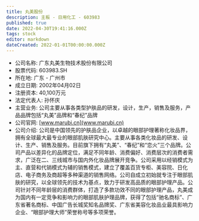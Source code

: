 ```yaml
---
title: 丸美股份
description: 主板 - 日用化工 - 603983
published: true
date: 2022-04-30T19:41:16.000Z
tags: stock
editor: markdown
dateCreated: 2022-01-01T00:00:00.000Z
---
```


- 公司名称: 广东丸美生物技术股份有限公司
- 股票代码: 603983.SH
- 所在地: 广东 - 广州市
- 成立日期: 2002年04月02日
- 注册资本: 40,100万元
- 法定代表人: 孙怀庆
- 主营业务: 公司主要从事各类型护肤品的研发，设计，生产，销售及服务，产品品牌包括“丸美”品牌和“春纪”品牌
- 公司官网: [www.marubi.cn](www.marubi.cn)
- 公司介绍: 公司是中国领先的护肤品企业，以卓越的眼部护理著称化妆品界，拥有全球最大最专业的眼部肌肤研究中心。主要从事各类化妆品的研发、设计、生产、销售及服务。目前旗下拥有“丸美”、“春纪”和“恋火”三个品牌。公司产品以差异化的品牌定位，满足不同年龄、消费偏好、消费层次的消费者需求，广泛在二、三线城市与国内外化妆品牌展开竞争。公司采用以经销模式为主、直营和代销模式为辅的销售模式，建立了覆盖百货专柜、美容院、日化店、电子商务及商超等多种渠道的销售网络。公司自成立初始就专注于眼部肌肤的研究，以全球领先的技术为基点，致力于研发高品质的眼部护理产品。公司针对不同年龄层的消费群体，打造了多款功效不同的眼部护理产品，丸美成为国内有一定竞争和影响力的眼部肌肤护理品牌，获得了包括“驰名商标”、广东省著名商标、中国广告长城奖知名品牌奖、广东省美容化妆品业最具影响力企业、“眼部护理大师”荣誉称号等多项荣誉。


